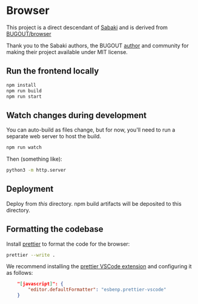 # Browser

This project is a direct descendant of [Sabaki](https://github.com/SabakiHQ/Sabaki) and is derived from [BUGOUT/browser](https://github.com/Terkwood/BUGOUT/tree/unstable/browser)

Thank you to the Sabaki authors, the BUGOUT [author](https://github.com/Terkwood) and community for making their project available under MIT license.

## Run the frontend locally

```sh
npm install
npm run build
npm run start
```

## Watch changes during development

You can auto-build as files change, but for now, you'll need to run
a separate web server to host the build.

```sh
npm run watch
```

Then (something like):

```sh
python3 -m http.server
```

## Deployment

Deploy from _this_ directory. npm build artifacts will be deposited to this directory.

## Formatting the codebase

Install [prettier](https://prettier.io/docs/en/install.html) to format the code for the browser:

```sh
prettier --write .
```

We recommend installing the [prettier VSCode extension](https://prettier.io/docs/en/editors.html) and configuring it
as follows:

```json
    "[javascript]": {
        "editor.defaultFormatter": "esbenp.prettier-vscode"
    }
```
